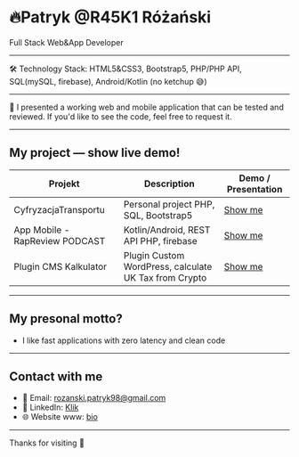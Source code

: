 # 🔥Patryk @R45K1 Różański

Full Stack Web&App Developer

---
:hammer_and_wrench:	Technology Stack: HTML5&CSS3, Bootstrap5, PHP/PHP API, SQL(mySQL, firebase), Android/Kotlin (no ketchup 😅)

---

 📇  I presented a working web and mobile application that can be tested and reviewed. If you'd like to see the code, feel free to request it.



---

## My project — show live demo!

| Projekt             | Description                   | Demo / Presentation                  |
|---------------------|-------------------------------|--------------------------------------|
| CyfryzacjaTransportu | Personal project PHP, SQL, Bootstrap5 | [Show me](https://github.com/r45k1/CyfryzacjaTransportu) |
| App Mobile -  RapReview PODCAST  | Kotlin/Android, REST API PHP, firebase| [Show me](https://github.com/r45k1/App-Rapreview)   |
| Plugin CMS Kalkulator  | Plugin Custom WordPress, calculate UK Tax from Crypto| [Show me](https://github.com/r45k1/PHP-Crypto-Calc)   |

---

## My presonal motto?

- I like fast applications with zero latency and clean code

---

## Contact with me

- 📧 Email: rozanski.patryk98@gmail.com
- 💼 LinkedIn: [Klik](https://linkedin.com/in/patrykrozanski)  
- 🌐 Website www: [bio](https://r45k1.github.io/r45k1/)

---

Thanks for visiting 🚀  
